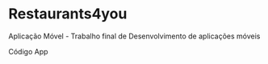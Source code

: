 # Restaurants4you
Aplicação Móvel - Trabalho final de Desenvolvimento de aplicações móveis

Código App 
